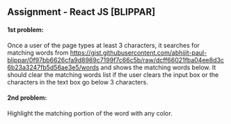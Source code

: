 ## Assignment - React JS [BLIPPAR]

#### 1st problem:

Once a user of the page types at least 3 characters, it searches for matching words from https://gist.githubusercontent.com/abhijit-paul-blippar/0f97bb6626cfa9d8989c7199f7c66c5b/raw/dcff66021fba04ee8d3c6b23a3247fb5d56ae3e5/words and shows the matching words below.
It should clear the matching words list if the user clears the input box or the characters in the text box go below 3 characters.

#### 2nd problem:

Highlight the matching portion of the word with any color.
